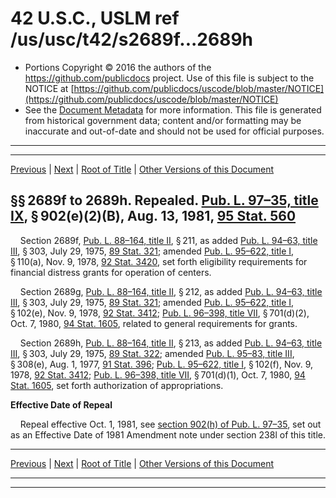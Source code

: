 ---
---

# 42 U.S.C., USLM ref /us/usc/t42/s2689f...2689h

* Portions Copyright © 2016 the authors of the https://github.com/publicdocs project.
  Use of this file is subject to the NOTICE at [https://github.com/publicdocs/uscode/blob/master/NOTICE](https://github.com/publicdocs/uscode/blob/master/NOTICE)
* See the [Document Metadata](././../../../../../..//README.md) for more information.
  This file is generated from historical government data; content and/or formatting may be inaccurate and out-of-date and should not be used for official purposes.

----------
----------

[Previous](./../../../../../..//us/usc/t42/ch33/schIII/ptB/m__us_usc_t42_ch33_schIII_ptB.md) | [Next](./../../../../../..//us/usc/t42/ch33/schIII/ptC/m__us_usc_t42_ch33_schIII_ptC.md) | [Root of Title](./../../../../../../) | [Other Versions of this Document](https://publicdocs.github.io/go/links?ns=uslm&ref=%2Fus%2Fusc%2Ft42%2Fs2689f...2689h)

## §§ 2689f to 2689h. Repealed. [Pub. L. 97–35, title IX][/us/pl/97/35/tIX], § 902(e)(2)(B), Aug. 13, 1981, [95 Stat. 560][/us/stat/95/560]

    Section 2689f, [Pub. L. 88–164, title II][/us/pl/88/164/tII], § 211, as added [Pub. L. 94–63, title III][/us/pl/94/63/tIII], § 303, July 29, 1975, [89 Stat. 321][/us/stat/89/321]; amended [Pub. L. 95–622, title I][/us/pl/95/622/tI], § 110(a), Nov. 9, 1978, [92 Stat. 3420][/us/stat/92/3420], set forth eligibility requirements for financial distress grants for operation of centers.

    Section 2689g, [Pub. L. 88–164, title II][/us/pl/88/164/tII], § 212, as added [Pub. L. 94–63, title III][/us/pl/94/63/tIII], § 303, July 29, 1975, [89 Stat. 321][/us/stat/89/321]; amended [Pub. L. 95–622, title I][/us/pl/95/622/tI], § 102(e), Nov. 9, 1978, [92 Stat. 3412][/us/stat/92/3412]; [Pub. L. 96–398, title VII][/us/pl/96/398/tVII], § 701(d)(2), Oct. 7, 1980, [94 Stat. 1605][/us/stat/94/1605], related to general requirements for grants.

    Section 2689h, [Pub. L. 88–164, title II][/us/pl/88/164/tII], § 213, as added [Pub. L. 94–63, title III][/us/pl/94/63/tIII], § 303, July 29, 1975, [89 Stat. 322][/us/stat/89/322]; amended [Pub. L. 95–83, title III][/us/pl/95/83/tIII], § 308(e), Aug. 1, 1977, [91 Stat. 396][/us/stat/91/396]; [Pub. L. 95–622, title I][/us/pl/95/622/tI], § 102(f), Nov. 9, 1978, [92 Stat. 3412][/us/stat/92/3412]; [Pub. L. 96–398, title VII][/us/pl/96/398/tVII], § 701(d)(1), Oct. 7, 1980, [94 Stat. 1605][/us/stat/94/1605], set forth authorization of appropriations.

 __Effective Date of Repeal__ 

    Repeal effective Oct. 1, 1981, see [section 902(h) of Pub. L. 97–35][/us/pl/97/35/s902/h], set out as an Effective Date of 1981 Amendment note under section 238l of this title.

----------

[Previous](./../../../../../..//us/usc/t42/ch33/schIII/ptB/m__us_usc_t42_ch33_schIII_ptB.md) | [Next](./../../../../../..//us/usc/t42/ch33/schIII/ptC/m__us_usc_t42_ch33_schIII_ptC.md) | [Root of Title](./../../../../../../) | [Other Versions of this Document](https://publicdocs.github.io/go/links?ns=uslm&ref=%2Fus%2Fusc%2Ft42%2Fs2689f...2689h)

----------
----------

[/us/pl/97/35/tIX]: https://publicdocs.github.io/go/links?ns=uslm&ref=%2Fus%2Fpl%2F97%2F35%2FtIX
[/us/stat/95/560]: https://publicdocs.github.io/go/links?ns=uslm&ref=%2Fus%2Fstat%2F95%2F560
[/us/pl/88/164/tII]: https://publicdocs.github.io/go/links?ns=uslm&ref=%2Fus%2Fpl%2F88%2F164%2FtII
[/us/pl/94/63/tIII]: https://publicdocs.github.io/go/links?ns=uslm&ref=%2Fus%2Fpl%2F94%2F63%2FtIII
[/us/stat/89/321]: https://publicdocs.github.io/go/links?ns=uslm&ref=%2Fus%2Fstat%2F89%2F321
[/us/pl/95/622/tI]: https://publicdocs.github.io/go/links?ns=uslm&ref=%2Fus%2Fpl%2F95%2F622%2FtI
[/us/stat/92/3420]: https://publicdocs.github.io/go/links?ns=uslm&ref=%2Fus%2Fstat%2F92%2F3420
[/us/pl/88/164/tII]: https://publicdocs.github.io/go/links?ns=uslm&ref=%2Fus%2Fpl%2F88%2F164%2FtII
[/us/pl/94/63/tIII]: https://publicdocs.github.io/go/links?ns=uslm&ref=%2Fus%2Fpl%2F94%2F63%2FtIII
[/us/stat/89/321]: https://publicdocs.github.io/go/links?ns=uslm&ref=%2Fus%2Fstat%2F89%2F321
[/us/pl/95/622/tI]: https://publicdocs.github.io/go/links?ns=uslm&ref=%2Fus%2Fpl%2F95%2F622%2FtI
[/us/stat/92/3412]: https://publicdocs.github.io/go/links?ns=uslm&ref=%2Fus%2Fstat%2F92%2F3412
[/us/pl/96/398/tVII]: https://publicdocs.github.io/go/links?ns=uslm&ref=%2Fus%2Fpl%2F96%2F398%2FtVII
[/us/stat/94/1605]: https://publicdocs.github.io/go/links?ns=uslm&ref=%2Fus%2Fstat%2F94%2F1605
[/us/pl/88/164/tII]: https://publicdocs.github.io/go/links?ns=uslm&ref=%2Fus%2Fpl%2F88%2F164%2FtII
[/us/pl/94/63/tIII]: https://publicdocs.github.io/go/links?ns=uslm&ref=%2Fus%2Fpl%2F94%2F63%2FtIII
[/us/stat/89/322]: https://publicdocs.github.io/go/links?ns=uslm&ref=%2Fus%2Fstat%2F89%2F322
[/us/pl/95/83/tIII]: https://publicdocs.github.io/go/links?ns=uslm&ref=%2Fus%2Fpl%2F95%2F83%2FtIII
[/us/stat/91/396]: https://publicdocs.github.io/go/links?ns=uslm&ref=%2Fus%2Fstat%2F91%2F396
[/us/pl/95/622/tI]: https://publicdocs.github.io/go/links?ns=uslm&ref=%2Fus%2Fpl%2F95%2F622%2FtI
[/us/stat/92/3412]: https://publicdocs.github.io/go/links?ns=uslm&ref=%2Fus%2Fstat%2F92%2F3412
[/us/pl/96/398/tVII]: https://publicdocs.github.io/go/links?ns=uslm&ref=%2Fus%2Fpl%2F96%2F398%2FtVII
[/us/stat/94/1605]: https://publicdocs.github.io/go/links?ns=uslm&ref=%2Fus%2Fstat%2F94%2F1605
[/us/pl/97/35/s902/h]: https://publicdocs.github.io/go/links?ns=uslm&ref=%2Fus%2Fpl%2F97%2F35%2Fs902%2Fh



